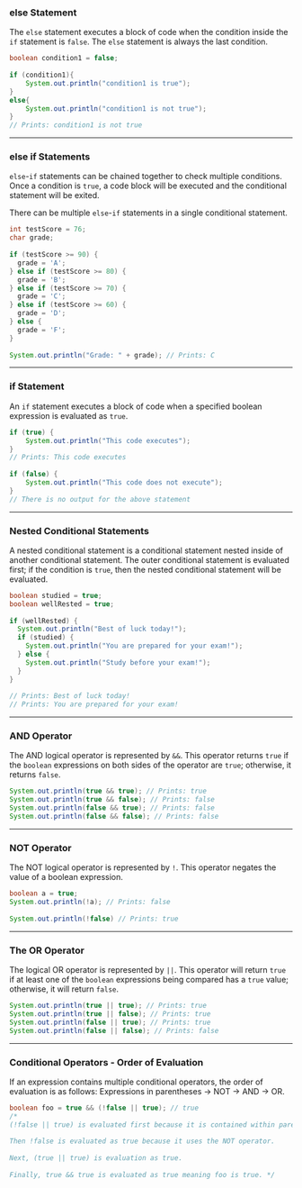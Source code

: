 ### else Statement
The `else` statement executes a block of code when the condition inside the `if` statement is `false`. The `else` statement is always the last condition.

```Java
boolean condition1 = false;
 
if (condition1){
    System.out.println("condition1 is true");
}
else{
    System.out.println("condition1 is not true");
}
// Prints: condition1 is not true
```

---

### else if Statements
`else`-`if` statements can be chained together to check multiple conditions. Once a condition is `true`, a code block will be executed and the conditional statement will be exited.

There can be multiple `else`-`if` statements in a single conditional statement.

```Java
int testScore = 76;
char grade;
 
if (testScore >= 90) {
  grade = 'A';
} else if (testScore >= 80) {
  grade = 'B';
} else if (testScore >= 70) {
  grade = 'C';
} else if (testScore >= 60) {
  grade = 'D';
} else {
  grade = 'F';
}
 
System.out.println("Grade: " + grade); // Prints: C
```

---

### if Statement
An `if` statement executes a block of code when a specified boolean expression is evaluated as `true`.

```Java
if (true) {
    System.out.println("This code executes");
}
// Prints: This code executes
 
if (false) {
    System.out.println("This code does not execute");
}
// There is no output for the above statement
```

---

### Nested Conditional Statements
A nested conditional statement is a conditional statement nested inside of another conditional statement. The outer conditional statement is evaluated first; if the condition is `true`, then the nested conditional statement will be evaluated.

```Java
boolean studied = true;
boolean wellRested = true;
 
if (wellRested) {
  System.out.println("Best of luck today!");  
  if (studied) {
    System.out.println("You are prepared for your exam!");
  } else {
    System.out.println("Study before your exam!");
  }
}
 
// Prints: Best of luck today!
// Prints: You are prepared for your exam!
```

---

### AND Operator
The AND logical operator is represented by `&&`. This operator returns `true` if the `boolean` expressions on both sides of the operator are `true`; otherwise, it returns `false`.

```Java
System.out.println(true && true); // Prints: true
System.out.println(true && false); // Prints: false
System.out.println(false && true); // Prints: false
System.out.println(false && false); // Prints: false
```

---

### NOT Operator
The NOT logical operator is represented by `!`. This operator negates the value of a boolean expression.

```Java
boolean a = true;
System.out.println(!a); // Prints: false
 
System.out.println(!false) // Prints: true
```

---

### The OR Operator
The logical OR operator is represented by `||`. This operator will return `true` if at least one of the `boolean` expressions being compared has a `true` value; otherwise, it will return `false`.

```Java
System.out.println(true || true); // Prints: true
System.out.println(true || false); // Prints: true
System.out.println(false || true); // Prints: true
System.out.println(false || false); // Prints: false
```

---

### Conditional Operators - Order of Evaluation
If an expression contains multiple conditional operators, the order of evaluation is as follows: Expressions in parentheses -> NOT -> AND -> OR.

```Java
boolean foo = true && (!false || true); // true
/* 
(!false || true) is evaluated first because it is contained within parentheses. 
 
Then !false is evaluated as true because it uses the NOT operator. 
 
Next, (true || true) is evaluation as true. 
 
Finally, true && true is evaluated as true meaning foo is true. */
```